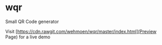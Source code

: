 wqr
===

Small QR Code generator

Visit [https://cdn.rawgit.com/wehmoen/wqr/master/index.html](Preview Page) for a live demo
